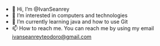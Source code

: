 - 👋 Hi, I’m @IvanSeanrey
- 👀 I’m interested in computers and technologies
- 🌱 I’m currently learning java and how to use Git
- 📫 How to reach me. You can reach me by using my email ivanseanreyteodoro@gmail.com

<!---
IvanSeanrey/IvanSeanrey is a ✨ special ✨ repository because its `README.md` (this file) appears on your GitHub profile.
You can click the Preview link to take a look at your changes.
--->
